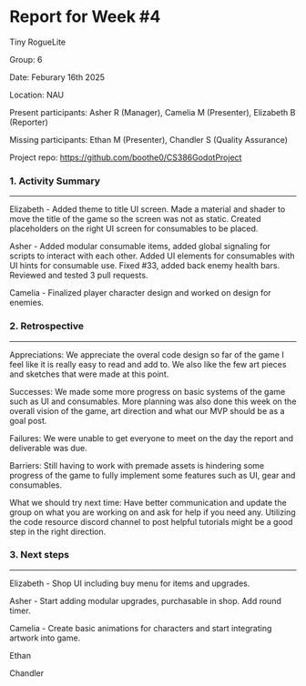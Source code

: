 # Report for Week #4
Tiny RogueLite

Group: 6

Date: Feburary 16th 2025

Location: NAU

Present participants: Asher R (Manager), Camelia M (Presenter), Elizabeth B (Reporter)

Missing participants: Ethan M (Presenter), Chandler S (Quality Assurance) 

Project repo: https://github.com/boothe0/CS386GodotProject

### 1. Activity Summary
****

Elizabeth - Added theme to title UI screen. Made a material and shader to move the title of the game so the screen
was not as static. Created placeholders on the right UI screen for consumables to be placed. 

Asher - Added modular consumable items, added global signaling for scripts to interact with each other. Added UI elements
for consumables with UI hints for consumable use. Fixed #33, added back enemy health bars. Reviewed and tested 3 pull requests.

Camelia - Finalized player character design and worked on design for enemies.

### 2. Retrospective
****

Appreciations: We appreciate the overal code design so far of the game I feel like it is really easy to read and add to. We
also like the few art pieces and sketches that were made at this point.

Successes: We made some more progress on basic systems of the game such as UI and consumables. More planning was also
done this week on the overall vision of the game, art direction and what our MVP should be as a goal post.

Failures: We were unable to get everyone to  meet on the day the report and deliverable was due.

Barriers: Still having to work with premade assets is hindering some progress of the game to fully implement some features
such as UI, gear and consumables.

What we should try next time: Have better communication and update the group on what you are working on and ask for help 
if you need any. Utilizing the code resource discord channel to post helpful tutorials might be a good step in the right
direction.

### 3. Next steps
****

Elizabeth - Shop UI including buy menu for items and upgrades.

Asher - Start adding modular upgrades, purchasable in shop. Add round timer.

Camelia - Create basic animations for characters and start integrating artwork into game.

Ethan

Chandler

